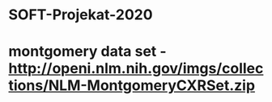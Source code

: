 # SOFT-Projekat-2020
# montgomery data set - http://openi.nlm.nih.gov/imgs/collections/NLM-MontgomeryCXRSet.zip
